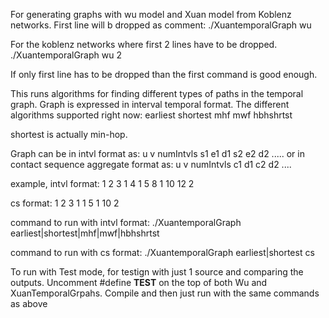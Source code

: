 For generating graphs with wu model and Xuan model from Koblenz networks. First line will b dropped as comment:
./XuantemporalGraph wu <filename>

For the koblenz networks where first 2 lines have to be dropped.
./XuantemporalGraph wu <filename> 2

If only first line has to be dropped than the first command is good enough.


This runs algorithms for finding different types of paths in the temporal graph.
Graph is expressed in interval temporal format.
The different algorithms supported right now:
earliest
shortest
mhf
mwf
hbhshrtst 

shortest is actually min-hop.

Graph can be in intvl format as:
u v numIntvls s1 e1 d1 s2 e2 d2 .....
or in contact sequence aggregate format as:
u v numIntvls c1 d1 c2 d2 ....

example, intvl format:
1 2 3 1 4 1 5 8 1 10 12 2

cs format:
1 2 3 1 1 5 1 10 2

command to run with intvl format:
./XuantemporalGraph earliest|shortest|mhf|mwf|hbhshrtst <filename>

command to run with cs format:
./XuantemporalGraph earliest|shortest <filename> cs

To run with Test mode, for testign with just 1 source and comparing the outputs.
Uncomment #define __TEST__ on the top of both Wu and XuanTemporalGrpahs.
Compile and then just run with the same commands as above
